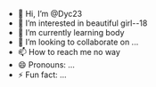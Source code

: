 - 👋 Hi, I’m @Dyc23
- 👀 I’m interested in beautiful girl--18
- 🌱 I’m currently learning body
- 💞️ I’m looking to collaborate on ...
- 📫 How to reach me no way
- 😄 Pronouns: ...
- ⚡ Fun fact: ...

<!---
Dyc23/Dyc23 is a ✨ special ✨ repository because its `README.md` (this file) appears on your GitHub profile.
You can click the Preview link to take a look at your changes.
--->

